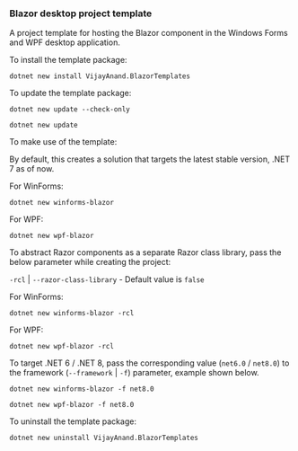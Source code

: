 ### Blazor desktop project template

A project template for hosting the Blazor component in the Windows Forms and WPF desktop application.

To install the template package:

```shell
dotnet new install VijayAnand.BlazorTemplates
```

To update the template package:

```shell
dotnet new update --check-only
```
```shell
dotnet new update
```

To make use of the template:

By default, this creates a solution that targets the latest stable version, .NET 7 as of now.

For WinForms:

```shell
dotnet new winforms-blazor
```

For WPF:

```shell
dotnet new wpf-blazor
```

To abstract Razor components as a separate Razor class library, pass the below parameter while creating the project:

`-rcl` | `--razor-class-library` - Default value is `false`

For WinForms:

```shell
dotnet new winforms-blazor -rcl
```

For WPF:

```shell
dotnet new wpf-blazor -rcl
```

To target .NET 6 / .NET 8, pass the corresponding value (`net6.0` / `net8.0`) to the framework (`--framework` | `-f`) parameter, example shown below.

```shell
dotnet new winforms-blazor -f net8.0
```

```shell
dotnet new wpf-blazor -f net8.0
```

To uninstall the template package:

```shell
dotnet new uninstall VijayAnand.BlazorTemplates
```
